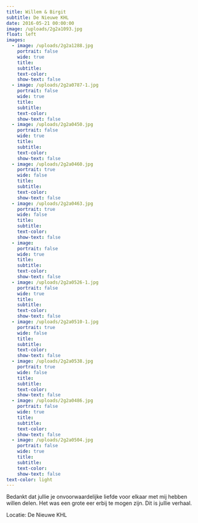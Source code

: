 ```yaml
---
title: Willem & Birgit
subtitle: De Nieuwe KHL
date: 2016-05-21 00:00:00
image: /uploads/2g2a1093.jpg
float: left
images:
  - image: /uploads/2g2a1288.jpg
    portrait: false
    wide: true
    title:
    subtitle:
    text-color:
    show-text: false
  - image: /uploads/2g2a0787-1.jpg
    portrait: false
    wide: true
    title:
    subtitle:
    text-color:
    show-text: false
  - image: /uploads/2g2a0450.jpg
    portrait: false
    wide: true
    title:
    subtitle:
    text-color:
    show-text: false
  - image: /uploads/2g2a0460.jpg
    portrait: true
    wide: false
    title:
    subtitle:
    text-color:
    show-text: false
  - image: /uploads/2g2a0463.jpg
    portrait: true
    wide: false
    title:
    subtitle:
    text-color:
    show-text: false
  - image:
    portrait: false
    wide: true
    title:
    subtitle:
    text-color:
    show-text: false
  - image: /uploads/2g2a0526-1.jpg
    portrait: false
    wide: true
    title:
    subtitle:
    text-color:
    show-text: false
  - image: /uploads/2g2a0510-1.jpg
    portrait: true
    wide: false
    title:
    subtitle:
    text-color:
    show-text: false
  - image: /uploads/2g2a0538.jpg
    portrait: true
    wide: false
    title:
    subtitle:
    text-color:
    show-text: false
  - image: /uploads/2g2a0486.jpg
    portrait: false
    wide: true
    title:
    subtitle:
    text-color:
    show-text: false
  - image: /uploads/2g2a0504.jpg
    portrait: false
    wide: true
    title:
    subtitle:
    text-color:
    show-text: false
text-color: light
---
```


Bedankt dat jullie je onvoorwaardelijke liefde voor elkaar met mij hebben willen delen. Het was een grote eer erbij te mogen zijn. Dit is jullie verhaal.&nbsp;

Locatie: De Nieuwe KHL